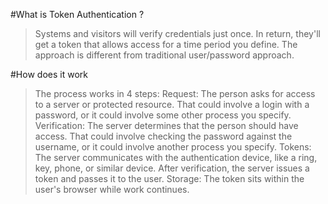 #What is Token Authentication ?
> Systems and visitors will verify credentials just once. In return, they'll get a token that allows access for a time period you define.
> The approach is different from traditional user/password approach.

#How does it work
>The process works in 4 steps:
>Request: The person asks for access to a server or protected resource. That could involve a login with a password, or it could involve some other process you specify.
>Verification: The server determines that the person should have access. That could involve checking the password against the username, or it could involve another process you specify.
>Tokens: The server communicates with the authentication device, like a ring, key, phone, or similar device. After verification, the server issues a token and passes it to the user.
>Storage: The token sits within the user's browser while work continues.
